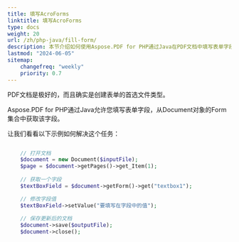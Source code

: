 ```yaml
---
title: 填写AcroForms
linktitle: 填写AcroForms
type: docs
weight: 20
url: /zh/php-java/fill-form/
description: 本节介绍如何使用Aspose.PDF for PHP通过Java在PDF文档中填写表单字段。
lastmod: "2024-06-05"
sitemap:
    changefreq: "weekly"
    priority: 0.7
---
```


PDF文档是极好的，而且确实是创建表单的首选文件类型。

Aspose.PDF for PHP通过Java允许您填写表单字段，从Document对象的Form集合中获取该字段。

让我们看看以下示例如何解决这个任务：

```php

    // 打开文档
    $document = new Document($inputFile);
    $page = $document->getPages()->get_Item(1);
    
    // 获取一个字段    
    $textBoxField = $document->getForm()->get("textbox1");

    // 修改字段值
    $textBoxField->setValue("要填写在字段中的值");
        
    // 保存更新后的文档
    $document->save($outputFile);
    $document->close();
```